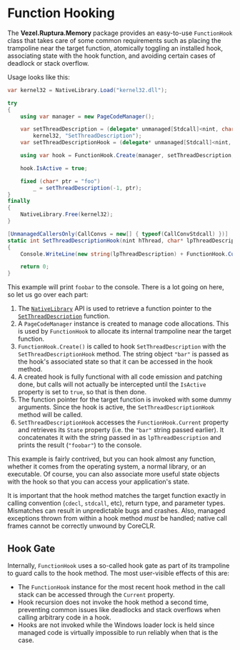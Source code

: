 # Function Hooking

The **Vezel.Ruptura.Memory** package provides an easy-to-use `FunctionHook`
class that takes care of some common requirements such as placing the trampoline
near the target function, atomically toggling an installed hook, associating
state with the hook function, and avoiding certain cases of deadlock or stack
overflow.

Usage looks like this:

```csharp
var kernel32 = NativeLibrary.Load("kernel32.dll");

try
{
    using var manager = new PageCodeManager();

    var setThreadDescription = (delegate* unmanaged[Stdcall]<nint, char*, int>)NativeLibrary.GetExport(
        kernel32, "SetThreadDescription");
    var setThreadDescriptionHook = (delegate* unmanaged[Stdcall]<nint, char*, int>)&SetThreadDescriptionHook;

    using var hook = FunctionHook.Create(manager, setThreadDescription, setThreadDescriptionHook, "bar");

    hook.IsActive = true;

    fixed (char* ptr = "foo")
        _ = setThreadDescription(-1, ptr);
}
finally
{
    NativeLibrary.Free(kernel32);
}

[UnmanagedCallersOnly(CallConvs = new[] { typeof(CallConvStdcall) })]
static int SetThreadDescriptionHook(nint hThread, char* lpThreadDescription)
{
    Console.WriteLine(new string(lpThreadDescription) + FunctionHook.Current.State);

    return 0;
}
```

This example will print `foobar` to the console. There is a lot going on here,
so let us go over each part:

1. The
   [`NativeLibrary`](https://docs.microsoft.com/en-us/dotnet/api/system.runtime.interopservices.nativelibrary)
   API is used to retrieve a function pointer to the
   [`SetThreadDescription`](https://docs.microsoft.com/en-us/windows/win32/api/processthreadsapi/nf-processthreadsapi-setthreaddescription)
   function.
2. A `PageCodeManager` instance is created to manage code allocations. This is
   used by `FunctionHook` to allocate its internal trampoline near the target
   function.
3. `FunctionHook.Create()` is called to hook `SetThreadDescription` with the
   `SetThreadDescriptionHook` method. The string object `"bar"` is passed as the
   hook's associated state so that it can be accessed in the hook method.
4. A created hook is fully functional with all code emission and patching done,
   but calls will not actually be intercepted until the `IsActive` property is
   set to `true`, so that is then done.
5. The function pointer for the target function is invoked with some dummy
   arguments. Since the hook is active, the `SetThreadDescriptionHook` method
   will be called.
6. `SetThreadDescriptionHook` accesses the `FunctionHook.Current` property and
   retrieves its `State` property (i.e. the `"bar"` string passed earlier). It
   concatenates it with the string passed in as `lpThreadDescription` and prints
   the result (`"foobar"`) to the console.

This example is fairly contrived, but you can hook almost any function, whether
it comes from the operating system, a normal library, or an executable. Of
course, you can also associate more useful state objects with the hook so that
you can access your application's state.

It is important that the hook method matches the target function exactly in
calling convention (`cdecl`, `stdcall`, etc), return type, and parameter types.
Mismatches can result in unpredictable bugs and crashes. Also, managed
exceptions thrown from within a hook method *must* be handled; native call
frames cannot be correctly unwound by CoreCLR.

## Hook Gate

Internally, `FunctionHook` uses a so-called hook gate as part of its trampoline
to guard calls to the hook method. The most user-visible effects of this are:

* The `FunctionHook` instance for the most recent hook method in the call stack
  can be accessed through the `Current` property.
* Hook recursion does not invoke the hook method a second time, preventing
  common issues like deadlocks and stack overflows when calling arbitrary code
  in a hook.
* Hooks are not invoked while the Windows loader lock is held since managed code
  is virtually impossible to run reliably when that is the case.
